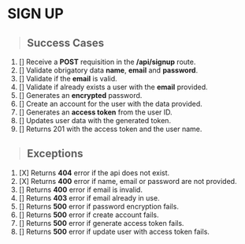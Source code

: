 # SIGN UP

> ## Success Cases
1. [] Receive a **POST** requisition in the **/api/signup** route.
2. [] Validate obrigatory data **name**, **email** and **password**.
3. [] Validate if the **email** is valid.
4. [] Validate if already exists a user with the **email** provided.
5. [] Generates an **encrypted** password.
6. [] Create an account for the user with the data provided.
7. [] Generates an **access token** from the user ID.
8. [] Updates user data with the generated token.
9. [] Returns 201 with the access token and the user name.

> ## Exceptions
1. [X] Returns **404** error if the api does not exist.
2. [X] Returns **400** error if name, email or password are not provided.
3. [] Returns **400** error if email is invalid.
4. [] Returns **403** error if email already in use.
5. [] Returns **500** error if password encryption fails.
6. [] Returns **500** error if create account fails.
7. [] Returns **500** error if generate access token fails.
8. [] Returns **500** error if update user with access token fails.